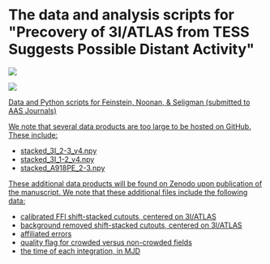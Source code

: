 # The data and analysis scripts for "Precovery of 3I/ATLAS from TESS Suggests Possible Distant Activity"

<a href="https://adina.feinste.in/files/2507.21967v1.pdf"><img src="https://img.shields.io/badge/current_manuscript-2a9d8f.svg?style=flat"/>

<a href="https://adina.feinste.in/files/2507.21967v1.pdf"><img src="https://img.shields.io/badge/revised_manuscript-e76f51.svg?style=flat"/>


Data and Python scripts for Feinstein, Noonan, & Seligman (submitted to AAS Journals)

We note that several data products are too large to be hosted on GitHub. These include:
- stacked_3I_2-3_v4.npy
- stacked_3I_1-2_v4.npy
- stacked_A918PE_2-3.npy

These additional data products will be found on Zenodo upon publication of the manuscript. We note that these additional files include the following data:

- calibrated FFI shift-stacked cutouts, centered on 3I/ATLAS
- background removed shift-stacked cutouts, centered on 3I/ATLAS
- affiliated errors
- quality flag for crowded versus non-crowded fields
- the time of each integration, in MJD
